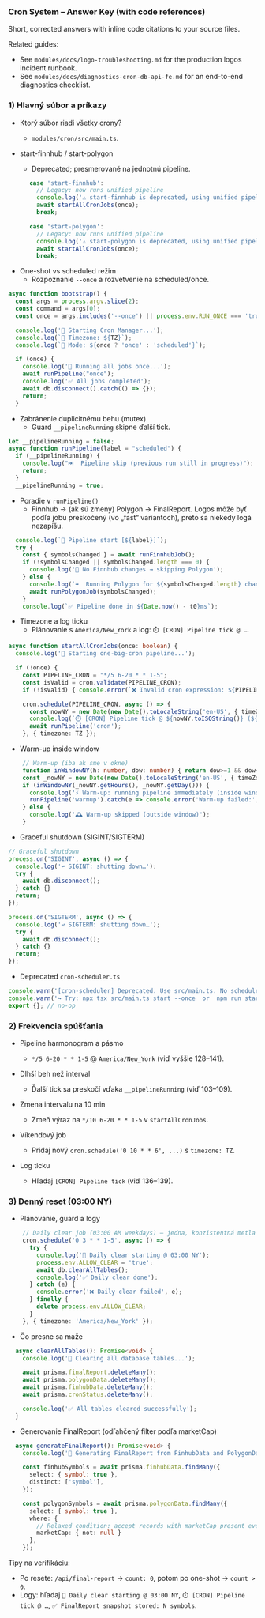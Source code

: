 ### Cron System – Answer Key (with code references)

Short, corrected answers with inline code citations to your source files.

Related guides:
- See `modules/docs/logo-troubleshooting.md` for the production logos incident runbook.
- See `modules/docs/diagnostics-cron-db-api-fe.md` for an end-to-end diagnostics checklist.

### 1) Hlavný súbor a príkazy

- Ktorý súbor riadi všetky crony?

  - `modules/cron/src/main.ts`.

- start-finnhub / start-polygon
  - Deprecated; presmerované na jednotnú pipeline.

```30:40:modules/cron/src/main.ts
      case 'start-finnhub':
        // Legacy: now runs unified pipeline
        console.log('⚠️ start-finnhub is deprecated, using unified pipeline');
        await startAllCronJobs(once);
        break;

      case 'start-polygon':
        // Legacy: now runs unified pipeline
        console.log('⚠️ start-polygon is deprecated, using unified pipeline');
        await startAllCronJobs(once);
        break;
```

- One-shot vs scheduled režim
  - Rozpoznanie `--once` a rozvetvenie na scheduled/once.

```9:17:modules/cron/src/main.ts
async function bootstrap() {
  const args = process.argv.slice(2);
  const command = args[0];
  const once = args.includes('--once') || process.env.RUN_ONCE === 'true';

  console.log('🚀 Starting Cron Manager...');
  console.log(`📅 Timezone: ${TZ}`);
  console.log(`🔄 Mode: ${once ? 'once' : 'scheduled'}`);
```

```174:181:modules/cron/src/main.ts
  if (once) {
    console.log('🔄 Running all jobs once...');
    await runPipeline("once");
    console.log('✅ All jobs completed');
    await db.disconnect().catch(() => {});
    return;
  }
```

- Zabránenie duplicitnému behu (mutex)
  - Guard `__pipelineRunning` skipne ďalší tick.

```103:109:modules/cron/src/main.ts
let __pipelineRunning = false;
async function runPipeline(label = "scheduled") {
  if (__pipelineRunning) {
    console.log("⏭️  Pipeline skip (previous run still in progress)");
    return;
  }
  __pipelineRunning = true;
```

- Poradie v `runPipeline()`
  - Finnhub → (ak sú zmeny) Polygon → FinalReport. Logos môže byť podľa jobu preskočený (vo „fast“ variantoch), preto sa niekedy logá nezapíšu.

```111:120:modules/cron/src/main.ts
  console.log(`🚦 Pipeline start [${label}]`);
  try {
    const { symbolsChanged } = await runFinnhubJob();
    if (!symbolsChanged || symbolsChanged.length === 0) {
      console.log('🛌 No Finnhub changes → skipping Polygon');
    } else {
      console.log(`➡️  Running Polygon for ${symbolsChanged.length} changed symbols`);
      await runPolygonJob(symbolsChanged);
    }
    console.log(`✅ Pipeline done in ${Date.now() - t0}ms`);
```

- Timezone a log ticku
  - Plánovanie s `America/New_York` a log: `⏱️ [CRON] Pipeline tick @ …`.

```128:141:modules/cron/src/main.ts
async function startAllCronJobs(once: boolean) {
  console.log('🚀 Starting one-big-cron pipeline...');

  if (!once) {
    const PIPELINE_CRON = "*/5 6-20 * * 1-5";
    const isValid = cron.validate(PIPELINE_CRON);
    if (!isValid) { console.error(`❌ Invalid cron expression: ${PIPELINE_CRON}`); }

    cron.schedule(PIPELINE_CRON, async () => {
      const nowNY = new Date(new Date().toLocaleString('en-US', { timeZone: TZ }));
      console.log(`⏱️ [CRON] Pipeline tick @ ${nowNY.toISOString()} (${TZ})`);
      await runPipeline('cron');
    }, { timezone: TZ });
```

- Warm-up inside window

```144:153:modules/cron/src/main.ts
    // Warm-up (iba ak sme v okne)
    function inWindowNY(h: number, dow: number) { return dow>=1 && dow<=5 && h>=6 && h<=20; }
    const _nowNY = new Date(new Date().toLocaleString('en-US', { timeZone: TZ }));
    if (inWindowNY(_nowNY.getHours(), _nowNY.getDay())) {
      console.log('⚡ Warm-up: running pipeline immediately (inside window)');
      runPipeline('warmup').catch(e => console.error('Warm-up failed:', e));
    } else {
      console.log('🕰️ Warm-up skipped (outside window)');
    }
```

- Graceful shutdown (SIGINT/SIGTERM)

```185:201:modules/cron/src/main.ts
// Graceful shutdown
process.on('SIGINT', async () => {
  console.log('↩️ SIGINT: shutting down…');
  try {
    await db.disconnect();
  } catch {}
  return;
});

process.on('SIGTERM', async () => {
  console.log('↩️ SIGTERM: shutting down…');
  try {
    await db.disconnect();
  } catch {}
  return;
});
```

- Deprecated `cron-scheduler.ts`

```1:3:modules/cron/src/cron-scheduler.ts
console.warn('[cron-scheduler] Deprecated. Use src/main.ts. No schedules armed.');
console.warn('↪️ Try: npx tsx src/main.ts start --once  or  npm run start:once');
export {}; // no-op
```

### 2) Frekvencia spúšťania

- Pipeline harmonogram a pásmo

  - `*/5 6-20 * * 1-5` @ `America/New_York` (viď vyššie 128–141).

- Dlhší beh než interval

  - Ďalší tick sa preskočí vďaka `__pipelineRunning` (viď 103–109).

- Zmena intervalu na 10 min

  - Zmeň výraz na `*/10 6-20 * * 1-5` v `startAllCronJobs`.

- Víkendový job

  - Pridaj nový `cron.schedule('0 10 * * 6', ...)` s `timezone: TZ`.

- Log ticku
  - Hľadaj `[CRON] Pipeline tick` (viď 136–139).

### 3) Denný reset (03:00 NY)

- Plánovanie, guard a logy

```154:168:modules/cron/src/main.ts
    // Daily clear job (03:00 AM weekdays) – jedna, konzistentná metla
    cron.schedule('0 3 * * 1-5', async () => {
      try {
        console.log('🧹 Daily clear starting @ 03:00 NY');
        process.env.ALLOW_CLEAR = 'true';
        await db.clearAllTables();
        console.log('✅ Daily clear done');
      } catch (e) {
        console.error('❌ Daily clear failed', e);
      } finally {
        delete process.env.ALLOW_CLEAR;
      }
    }, { timezone: 'America/New_York' });
```

- Čo presne sa maže

```619:628:modules/cron/src/core/DatabaseManager.ts
  async clearAllTables(): Promise<void> {
    console.log('🛑 Clearing all database tables...');

    await prisma.finalReport.deleteMany();
    await prisma.polygonData.deleteMany();
    await prisma.finhubData.deleteMany();
    await prisma.cronStatus.deleteMany();

    console.log('✅ All tables cleared successfully');
  }
```

- Generovanie FinalReport (odľahčený filter podľa marketCap)

```396:418:modules/cron/src/core/DatabaseManager.ts
  async generateFinalReport(): Promise<void> {
    console.log('🔄 Generating FinalReport from FinhubData and PolygonData...');

    const finhubSymbols = await prisma.finhubData.findMany({
      select: { symbol: true },
      distinct: ['symbol'],
    });

    const polygonSymbols = await prisma.polygonData.findMany({
      select: { symbol: true },
      where: {
        // Relaxed condition: accept records with marketCap present even if live price is missing
        marketCap: { not: null }
      },
    });
```

Tipy na verifikáciu:

- Po resete: `/api/final-report` → `count: 0`, potom po one-shot → `count > 0`.
- Logy: hľadaj `🧹 Daily clear starting @ 03:00 NY`, `⏱️ [CRON] Pipeline tick @ …`, `✅ FinalReport snapshot stored: N symbols`.
